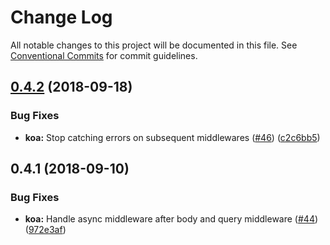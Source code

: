 # Change Log

All notable changes to this project will be documented in this file.
See [Conventional Commits](https://conventionalcommits.org) for commit guidelines.

<a name="0.4.2"></a>
## [0.4.2](https://github.com/diegohaz/schm/compare/v0.4.1...v0.4.2) (2018-09-18)


### Bug Fixes

* **koa:** Stop catching errors on subsequent middlewares ([#46](https://github.com/diegohaz/schm/issues/46)) ([c2c6bb5](https://github.com/diegohaz/schm/commit/c2c6bb5))





<a name="0.4.1"></a>
## 0.4.1 (2018-09-10)


### Bug Fixes

* **koa:** Handle async middleware after body and query middleware ([#44](https://github.com/diegohaz/schm/issues/44)) ([972e3af](https://github.com/diegohaz/schm/commit/972e3af))
